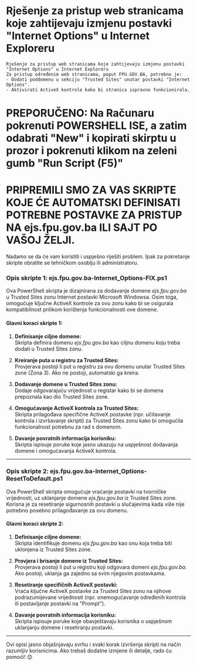 # Rješenje za pristup web stranicama koje zahtijevaju izmjenu postavki "Internet Options" u Internet Exploreru

    Rješenje za pristup web stranicama koje zahtijevaju izmjenu postavki "Internet Options" u Internet Exploreru
    Za pristup određenim web stranicama, poput FPU.GOV.BA, potrebno je:
    - Dodati poddomenu u sekciju "Trusted Sites" unutar postavki "Internet Options".
    - Aktivirati ActiveX kontrole kako bi stranica ispravno funkcionirala.

# PREPORUČENO: Na Računaru pokrenuti POWERSHELL ISE, a zatim odabrati "New" i kopirati skirptu u prozor i pokrenuti klikom na zeleni gumb "Run Script (F5)"

# PRIPREMILI SMO ZA VAS SKRIPTE KOJE ĆE AUTOMATSKI DEFINISATI POTREBNE POSTAVKE ZA PRISTUP NA ejs.fpu.gov.ba ILI SAJT PO VAŠOJ ŽELJI.

Nadamo se da će vam koristiti i uspješno riješiti problem.
Ipak za pokretanje skripte obratite se tehničkom osoblju ili administratoru.

### **Opis skripte 1: ejs.fpu.gov.ba-Internet_Options-FIX.ps1**  
Ova PowerShell skripta je dizajnirana za dodavanje domene *ejs.fpu.gov.ba* u Trusted Sites zonu Internet postavki Microsoft Windowsa. Osim toga, omogućuje ključne ActiveX kontrole za ovu zonu kako bi se osigurala kompatibilnost prilikom korištenja funkcionalnosti ove domene.

#### **Glavni koraci skripte 1:**
1. **Definisanje ciljne domene:**  
   Skripta definira domenu *ejs.fpu.gov.ba* kao ciljnu domenu koju treba dodati u Trusted Sites zonu.

2. **Kreiranje puta u registru za Trusted Sites:**  
   Provjerava postoji li put u registru za ovu domenu unutar Trusted Sites zone (Zona 3). Ako ne postoji, automatski ga kreira.

3. **Dodavanje domene u Trusted Sites zonu:**  
   Dodaje odgovarajuću vrijednost u registar kako bi se domena prepoznala kao dio Trusted Sites zone.  

4. **Omogućavanje ActiveX kontrola za Trusted Sites:**  
   Skripta prilagođava specifične ActiveX postavke (npr. učitavanje kontrola i izvršavanje skripti) za Trusted Sites zonu kako bi omogućila funkcionalnost potrebnu za rad s domenom.

5. **Davanje povratnih informacija korisniku:**  
   Skripta ispisuje poruke koje jasno ukazuju na uspješnost dodavanja domene i omogućavanja ActiveX kontrola.

---

### **Opis skripte 2: ejs.fpu.gov.ba-Internet_Options-ResetToDefault.ps1**  
Ova PowerShell skripta omogućuje vraćanje postavki na tvorničke vrijednosti, uz uklanjanje domene *ejs.fpu.gov.ba* iz Trusted Sites zone. Korisna je za resetiranje sigurnosnih postavki u slučajevima kada više nije potrebno posebno prilagođavanje za ovu domenu.

#### **Glavni koraci skripte 2:**
1. **Definisanje ciljne domene:**  
   Skripta identifikuje domenu *ejs.fpu.gov.ba* kao onu koja treba biti uklonjena iz Trusted Sites zone.

2. **Provjera i brisanje domene iz Trusted Sites:**  
   Provjerava postoji li put u registru koji odgovara domeni *ejs.fpu.gov.ba*. Ako postoji, uklanja ga zajedno sa svim njegovim postavkama.

3. **Resetiranje specifičnih ActiveX postavki:**  
   Vraća ključne ActiveX postavke za Trusted Sites zonu na njihove podrazumijevane vrijednosti (npr. onemogućavanje određenih kontrola ili postavljanje postavki na "Prompt").

4. **Davanje povratnih informacija korisniku:**  
   Skripta ispisuje poruke koje obavještavaju korisnika o uspješnom uklanjanju domene i resetiranju postavki.

---

Ovi opisi jasno objašnjavaju svrhu i svaki korak izvršenja skripti na način razumljiv korisnicima. Ako trebaš dodatne izmjene ili detalje, rado ću pomoći! 😊
